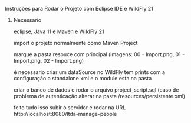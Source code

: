 Instruções para Rodar o Projeto com Eclipse IDE e WildFly 21

1. Necessario

	eclipse, Java 11 e Maven e WildFly 21
	
	import o projeto normalmente como Maven Project
	
	marque a pasta resouce com principal (imagens: 00 - Import.png, 01 - Import.png, 02 - Import.png)
	
	é necessario criar um dataSource no WildFly tem prints com a configuração o standalone.xml e o module esta na pasta
	
	criar o banco de dados e rodar o arquivo project_script.sql (caso de problema de autenticação alterar na pasta /resources/persistente.xml)
	
	feito tudo isso subir o servidor e rodar na URL http://localhost:8080/ltda-manage-people

